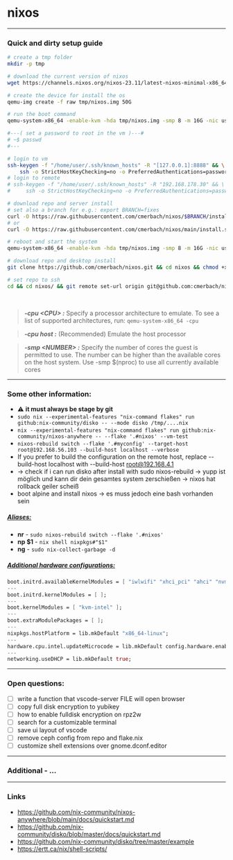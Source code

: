 # nixos


---


### Quick and dirty setup guide

```bash
# create a tmp folder
mkdir -p tmp

# download the current version of nixos
wget https://channels.nixos.org/nixos-23.11/latest-nixos-minimal-x86_64-linux.iso -O tmp/nixos.iso

# create the device for install the os
qemu-img create -f raw tmp/nixos.img 50G

# run the boot command
qemu-system-x86_64 -enable-kvm -hda tmp/nixos.img -smp 8 -m 16G -nic user,hostfwd=tcp::8888-:22 -cdrom tmp/nixos.iso -boot d

#---( set a password to root in the vm )---#
# ~$ passwd
#---

# login to vm
ssh-keygen -f "/home/user/.ssh/known_hosts" -R "[127.0.0.1]:8888" && \
    ssh -o StrictHostKeyChecking=no -o PreferredAuthentications=password nixos@127.0.0.1 -p 8888
# login to remote
# ssh-keygen -f "/home/user/.ssh/known_hosts" -R "192.168.178.30" && \
#     ssh -o StrictHostKeyChecking=no -o PreferredAuthentications=password nixos@192.168.178.30

# download repo and server install
# set also a branch for e.g.: export BRANCH=fixes
curl -O https://raw.githubusercontent.com/cmerbach/nixos/$BRANCH/install.sh && chmod +x install.sh && ./install.sh
# or
curl -O https://raw.githubusercontent.com/cmerbach/nixos/main/install.sh && chmod +x install.sh && ./install.sh

# reboot and start the system
qemu-system-x86_64 -enable-kvm -hda tmp/nixos.img -smp 8 -m 16G -nic user,hostfwd=tcp::8888-:22

# download repo and desktop install
git clone https://github.com/cmerbach/nixos.git && cd nixos && chmod +x update.sh && ./update.sh

# set repo to ssh
cd && cd nixos/ && git remote set-url origin git@github.com:cmerbach/nixos.git
```

<br>

> **_-cpu \<CPU> :_**  Specify a processor architecture to emulate. To see a list of supported architectures, run: ```qemu-system-x86_64 -cpu```

> **_-cpu host :_** (Recommended) Emulate the host processor

> **_-smp \<NUMBER> :_** Specify the number of cores the guest is permitted to use. The number can be higher than the available cores on the host system. Use -smp $(nproc) to use all currently available cores


---


### Some other information:

- ⚠️ **it must always be stage by git**
- ```sudo nix --experimental-features "nix-command flakes" run github:nix-community/disko -- --mode disko /tmp/....nix```
- ```nix --experimental-features "nix-command flakes" run github:nix-community/nixos-anywhere -- --flake '.#nixos' --vm-test```
- ```nixos-rebuild switch --flake '.#myconfig' --target-host root@192.168.56.103 --build-host localhost --verbose```
- If you prefer to build the configuration on the remote host, replace --build-host localhost with --build-host root@192.168.4.1
- -> check if i can run disko after install with sudo nixos-rebuild -> yupp ist möglich und kann dir dein gesamtes system zerschießen -> nixos hat rollback geiler scheiß
- boot alpine and install nixos -> es muss jedoch eine bash vorhanden sein


##### <ins>Aliases:</ins>

- **nr** - ```sudo nixos-rebuild switch --flake '.#nixos'```
- **np \$1** - ```nix shell nixpkgs#"$1"```
- **ng** - ```sudo nix-collect-garbage -d```


##### <ins>Additional hardware configurations:</ins>

```nix
boot.initrd.availableKernelModules = [ "iwlwifi" "xhci_pci" "ahci" "nvme" "usb_storage" "ehci_pci" "usbhid" "rtsx_usb_sdmmc" "ata_piix" "ohci_pci" "sd_mod" "sr_mod" ];
---
boot.initrd.kernelModules = [ ];
---
boot.kernelModules = [ "kvm-intel" ];
---
boot.extraModulePackages = [ ];
---
nixpkgs.hostPlatform = lib.mkDefault "x86_64-linux";
---
hardware.cpu.intel.updateMicrocode = lib.mkDefault config.hardware.enableRedistributableFirmware;
---
networking.useDHCP = lib.mkDefault true;
```


---

### Open questions:
- [ ] write a function that vscode-server FILE will open browser
- [ ] copy full disk encryption to yubikey 
- [ ] how to enable fulldisk encryption on rpz2w
- [ ] search for a customizable terminal
- [ ] save ui layout of vscode
- [ ] remove ceph config from repo and flake.nix
- [ ] customize shell extensions over gnome.dconf.editor

---


### Additional - ...


---


### Links

- https://github.com/nix-community/nixos-anywhere/blob/main/docs/quickstart.md
- https://github.com/nix-community/disko/blob/master/docs/quickstart.md
- https://github.com/nix-community/disko/tree/master/example
- https://ertt.ca/nix/shell-scripts/


<!--

Hier könnte Ihre Werbung stehen

-->
